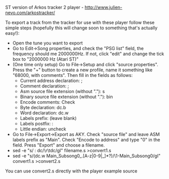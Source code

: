 ST version of Arkos tracker 2 player - http://www.julien-nevo.com/arkostracker/

To export a track from the tracker for use with these player follow these simple steps (hopefully this will change soon to something that's actually easy!):

- Open the tune you want to export
- Go to Edit->Song properties, and check the "PSG list" field, the frequency should me 2000000Hz. If not, click "edit" and change the tick box to "2000000 Hz (Atari ST)"
- (One time only setup) Go to File->Setup and click "source properties". Press the "+" button to create a new profile, name it something like "68000, with comments". Then fill in the fields as follows:
  - Current address declaration: ;
  - Comment declaration: ;
  - Asm source file extension (without "."): s
  - Binary source file extension (without "."): bin
  - Encode comments: Check
  - Byte declaration: dc.b
  - Word declaration: dc.w
  - Labels prefix: (leave blank)
  - Labels postfix: :
  - Little endian: uncheck
- Go to File->Export->Export as AKY. Check "source file" and leave ASM labels prefix as "Main". Check "Encode to address" and type "0" in the field. Press "Export" and choose a filename.
- sed -e "s/ : dc/\r\tdc/gI" filename.s >convert1.s
- sed -e "s/\(dc.w Main_Subsong0_.[A-z|0-9|_]*\?\)/\1-Main_Subsong0/gI" convert1.s >convert2.s

You can use convert2.s directly with the player example source